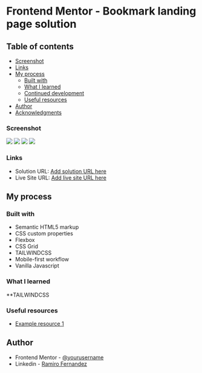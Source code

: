 # Frontend Mentor - Bookmark landing page solution

## Table of contents

  - [Screenshot](#screenshot)
  - [Links](#links)
- [My process](#my-process)
  - [Built with](#built-with)
  - [What I learned](#what-i-learned)
  - [Continued development](#continued-development)
  - [Useful resources](#useful-resources)
- [Author](#author)
- [Acknowledgments](#acknowledgments)


### Screenshot

![](./screenshot01.jpeg)
![](./screenshot02.jpeg)
![](./screenshot03.jpeg)
![](./screenshot04.jpeg)

### Links

- Solution URL: [Add solution URL here](https://your-solution-url.com)
- Live Site URL: [Add live site URL here](https://rf1303.github.io/Bookmark-Landing-Page/)

## My process

### Built with

- Semantic HTML5 markup
- CSS custom properties
- Flexbox
- CSS Grid
- TAILWINDCSS
- Mobile-first workflow
- Vanilla Javascript


### What I learned

**TAILWINDCSS

### Useful resources

- [Example resource 1](https://www.youtube.com/watch?v=dAIVbLrAb_Um) 

## Author

- Frontend Mentor - [@yourusername](https://www.frontendmentor.io/profile/yourusername)
- Linkedin - [Ramiro Fernandez](https://www.linkedin.com/in/ramiro-fernandez-260935125/) 

